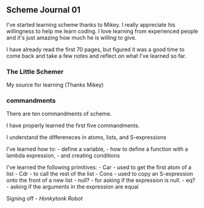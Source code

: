 ## Scheme Journal 01
I've started learning scheme thanks to Mikey. I really appreciate his willingness to help me learn coding. I love learning from experienced people and it's just amazing how much he is willing to give.

I have already read the first 70 pages, but figured it was a good time to come back and take a few notes and reflect on what I've learned so far.

### The Little Schemer
My source for learning (Thanks Mikey)

### commandments
There are ten commandments of scheme.

I have properly learned the first five commandments. 

I understand the differeneces in atoms, lists, and S-expressions

I've learned how to:
    - define a variable, 
    - how to define a function with a lambda expression, 
    - and creating conditions
    
I've learned the following primitives:
    - Car - used to get the first atom of a list
    - Cdr - to call the rest of the list
    - Cons - used to copy an S-expression onto the front of a new list
    - null? - for asking if the expression is null.
    - eq? - asking if the arguments in the expression are equal

Signing off - *Honkytonk Robot*